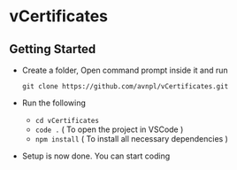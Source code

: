 # vCertificates

## Getting Started

- Create a folder, Open command prompt inside it and run

  `git clone https://github.com/avnpl/vCertificates.git`

- Run the following

  - `cd vCertificates`
  - `code .` ( To open the project in VSCode )
  - `npm install` ( To install all necessary dependencies )

- Setup is now done. You can start coding
